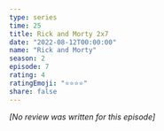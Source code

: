 ```yaml
---
type: series
time: 25
title: Rick and Morty 2x7
date: "2022-08-12T00:00:00"
name: "Rick and Morty"
season: 2
episode: 7
rating: 4
ratingEmoji: "⭐️⭐️⭐️⭐️"
share: false
---
```


*[No review was written for this episode]*